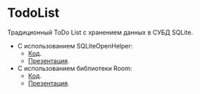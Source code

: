 # TodoList
Традиционный ToDo List с хранением данных в СУБД SQLite.

* С использованием SQLiteOpenHelper:
  * [Код](https://github.com/dmitryweiner/kotlin-sqlite-todolist/tree/master/WithSQLite).
  * [Презентация](https://dmitryweiner.github.io/android-lectures/SQLite.html).
* С использованием библиотеки Room:
  * [Код](https://github.com/dmitryweiner/kotlin-sqlite-todolist/tree/master/WithRoom).
  * [Презентация](https://dmitryweiner.github.io/android-lectures/Room.html).
